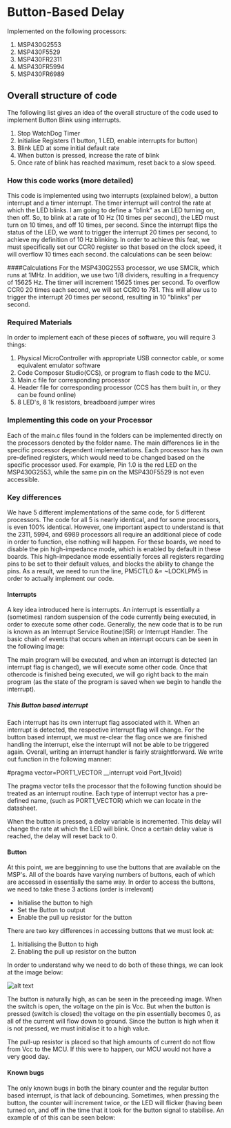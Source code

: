 # Button-Based Delay
Implemented on the following processors:
1. MSP430G2553
2. MSP430F5529
3. MSP430FR2311
4. MSP430FR5994
5. MSP430FR6989


## Overall structure of code
The following list gives an idea of the overall structure of the code used to implement Button Blink using interrupts.

1. Stop WatchDog Timer
2. Initialise Registers (1 button, 1 LED, enable interrupts for button)
3. Blink LED at some initial default rate
4. When button is pressed, increase the rate of blink
5. Once rate of blink has reached maximum, reset back to a slow speed.

### How this code works (more detailed)
This code is implemented using two interrupts (explained below), a button interrupt and a timer interrupt.
The timer interrupt will control the rate at which the LED blinks. I am going to define a "blink" as an LED turning on, then off.
So, to blink at a rate of 10 Hz (10 times per second), the LED must turn on 10 times, and off 10 times, per second. Since the 
interrupt flips the status of the LED, we want to trigger the interrupt 20 times per second, to achieve my definition of 
10 Hz blinking. In order to achieve this feat, we must specifically set our CCR0 register so that based on the clock speed, 
it will overflow 10 times each second. the calculations can be seen below:

####Calculations
For the MSP430G2553 processor, we use SMClk, which runs at 1MHz. In addition, we use two 1/8 dividers, resulting in a 
frequency of 15625 Hz. The timer will increment 15625 times per second. To overflow CCR0 20 times each second,
we will set CCR0 to 781. This will allow us to trigger the interrupt 20 times per second, resulting in 10 "blinks" per second.


### Required Materials
In order to implement each of these pieces of software, you will require 3 things:

1. Physical MicroController with appropriate USB connector cable, or some equivalent emulator software
2. Code Composer Studio(CCS), or program to flash code to the MCU.
3. Main.c file for corresponding processor
4. Header file for corresponding processor (CCS has them built in, or they can be found online) 
5. 8 LED's, 8 1k resistors, breadboard jumper wires

### Implementing this code on your Processor
Each of the main.c files found in the folders can be implemented directly on the processors denoted by the folder name.
The main differences lie in the specific processor dependent implementations. Each processor has its own pre-defined
registers, which would need to be changed based on the specific processor used. For example, Pin 1.0 is the red LED on the MSP430G2553,
while the same pin on the MSP430F5529 is not even accessible.

### Key differences
We have 5 different implementations of the same code, for 5 different processors. The code for all 5 is nearly identical,
and for some processors, is even 100% identical. However, one important aspect to understand is that the 2311, 5994, and 
6989 processors all require an additional piece of code in order to function, else nothing will happen. For these boards,
we need to disable the pin high-impedance mode, which is enabled by default in these boards. This high-impedance mode
essentially forces all registers regarding pins to be set to their default values, and blocks the ability to change the pins.
As a result, we need to run the line, PM5CTL0 &= ~LOCKLPM5 in order to actually implement our code.

#### Interrupts
A key idea introduced here is interrupts. An interrupt is essentially a (sometimes) random suspension of the code currently
being executed, in order to execute some other code. Generally, the new code that is to be run is known as an 
Interrupt Service Routine(ISR) or Interrupt Handler. The basic chain of events that occurs when an interrupt occurs can
be seen in the following image:

The main program will be executed, and when an interrupt is detected (an interrupt flag is changed),
 we will execute some other code. Once that othercode is finished being executed, we will go right back to the 
 main program (as the state of the program is saved when we begin to handle the interrupt).

##### This Button based interrupt
Each interrupt has its own interrupt flag associated with it. When an interrupt is detected, the respective interrupt flag
will change. For the button based interrupt, we must re-clear the flag once we are finished handling the interrupt,
else the interrupt will not be able to be triggered again. Overall, writing an interrupt handler is fairly straightforward.
We write out function in the following manner:

#pragma vector=PORT1_VECTOR
__interrupt void Port_1(void)

The pragma vector tells the processor that the following function should be treated as an interrupt routine. Each type of 
interrupt vector has a pre-defined name, (such as PORT1_VECTOR) which we can locate in the datasheet.

When the button is pressed, a delay variable is incremented. This delay will change the rate at which the LED will blink.
Once a certain delay value is reached, the delay will reset back to 0. 

#### Button
At this point, we are begginning to use the buttons that are available on the MSP's. All of the boards have varying
numbers of buttons, each of which are accessed in essentially the same way. In order to access the buttons,
we need to take these 3 actions (order is irrelevant)
* Initialise the button to high
* Set the Button to output
* Enable the pull up resistor for the button

There are two key differences in accessing buttons that we must look at:
1. Initialising the Button to high
2. Enabling the pull up resistor on the button

In order to understand why we need to do both of these things, we can look at the image below:

![alt text](https://imgur.com/a/gudhj "Circuit Diagram detailing why we need a pull-up resistor")

The button is naturally high, as can be seen in the preceeding image. When the switch is open, the voltage on the pin
is Vcc. But when the button is pressed (switch is closed) the voltage on the pin essentially becomes 0, as all of the current will
flow down to ground. Since the button is high when it is not pressed, we must initialise it to a high value.

The pull-up resistor is placed so that high amounts of current do not flow from Vcc to the MCU. If this were to happen, 
our MCU would not have a very good day.


#### Known bugs
The only known bugs in both the binary counter and the regular button based interrupt, is that lack of debouncing. Sometimes,
when pressing the button, the counter will increment twice, or the LED will flicker (having been turned on, and off in the time
that it took for the button signal to stabilise. An example of  of this can be seen below:




